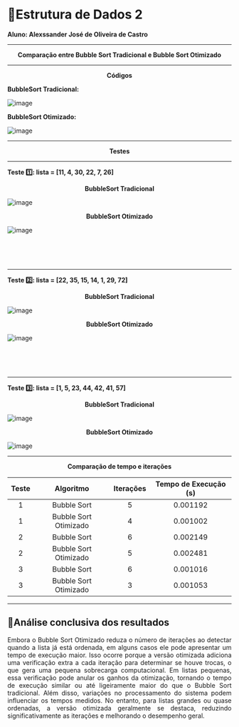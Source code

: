 # :book:Estrutura de Dados 2


<strong>Aluno: Alexssander José de Oliveira de Castro</strong>



---

<p align="center">
  <strong>Comparação entre Bubble Sort Tradicional e Bubble Sort Otimizado</strong>
</p>


---
<p align="center">
  <strong>Códigos</strong>
</p>



<strong>BubbleSort Tradicional:</strong>

![image](https://github.com/user-attachments/assets/0106adfc-db11-4e59-9a7a-8b9501e30afd)

<strong>BubbleSort Otimizado:</strong>

![image](https://github.com/user-attachments/assets/0d234ef2-69d2-428a-b1ed-3a82c3d60dcc)


---
<p align="center">
  <strong>Testes</strong>
</p>

---

<strong>Teste 1️⃣: lista = [11, 4, 30, 22, 7, 26]</strong>


<p align="center">
  <strong>BubbleSort Tradicional</strong>
</p>

![image](https://github.com/user-attachments/assets/a06fccd0-4364-4caf-8411-be7da244181d)

<p align="center">
  <strong>BubbleSort Otimizado</strong>
</p>

![image](https://github.com/user-attachments/assets/37fa587b-ddfe-4a4b-abad-f295317291d5)

<br>
<br>
<br>

---

<strong>Teste 2️⃣: lista = [22, 35, 15, 14, 1, 29, 72]</strong>


<p align="center">
  <strong>BubbleSort Tradicional</strong>
</p>

![image](https://github.com/user-attachments/assets/125f0892-6bb3-4047-931f-4e152246cc81)


<p align="center">
  <strong>BubbleSort Otimizado</strong>
</p>

![image](https://github.com/user-attachments/assets/088e0873-6497-4b77-90b6-925599f5ee76)

<br>
<br>
<br>

---

<strong>Teste 3️⃣: lista = [1, 5, 23, 44, 42, 41, 57]</strong>


<p align="center">
  <strong>BubbleSort Tradicional</strong>
</p>

![image](https://github.com/user-attachments/assets/3102f0f8-3a6b-47cc-93ef-bf380248d8da)


<p align="center">
  <strong>BubbleSort Otimizado</strong>
</p>

![image](https://github.com/user-attachments/assets/7f928c51-15e6-4cfb-8914-ccdff12ca164)


---

<p align="center">
  <strong>Comparação de tempo e iterações</strong>
</p>

<div align="center">

| Teste | Algoritmo              | Iterações | Tempo de Execução (s) |
|:-----:|:----------------------:|:---------:|:---------------------:|
| 1     | Bubble Sort            | 5         | 0.001192              |
| 1     | Bubble Sort Otimizado  | 4         | 0.001002              |
| 2     | Bubble Sort            | 6         | 0.002149              |
| 2     | Bubble Sort Otimizado  | 5         | 0.002481              |
| 3     | Bubble Sort            | 6         | 0.001016              |
| 3     | Bubble Sort Otimizado  | 3         | 0.001053              |


</div>

---

<p align="center">
  <h2>🎯Análise conclusiva dos resultados</h2>
</p>

<p align="justify">
Embora o Bubble Sort Otimizado reduza o número de iterações ao detectar quando a lista já está ordenada, em alguns casos ele pode apresentar um tempo de execução maior. Isso ocorre porque a versão otimizada adiciona uma verificação extra a cada iteração para determinar se houve trocas, o que gera uma pequena sobrecarga computacional. Em listas pequenas, essa verificação pode anular os ganhos da otimização, tornando o tempo de execução similar ou até ligeiramente maior do que o Bubble Sort tradicional. Além disso, variações no processamento do sistema podem influenciar os tempos medidos. No entanto, para listas grandes ou quase ordenadas, a versão otimizada geralmente se destaca, reduzindo significativamente as iterações e melhorando o desempenho geral.
</p>
